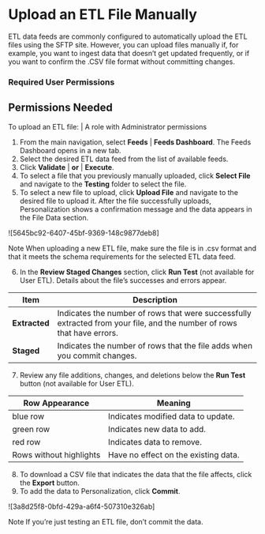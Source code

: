 

# Upload an ETL File Manually

ETL data feeds are commonly configured to automatically upload the ETL files
using the SFTP site. However, you can upload files manually if, for example,
you want to ingest data that doesn’t get updated frequently, or if you want to
confirm the .CSV file format without committing changes.

### Required User Permissions

Permissions Needed  
---  
To upload an ETL file: | A role with Administrator permissions  
  
  1. From the main navigation, select **Feeds** | **Feeds Dashboard**. The Feeds Dashboard opens in a new tab.
  2. Select the desired ETL data feed from the list of available feeds.
  3. Click **Validate** | **or** | **Execute**.
  4. To select a file that you previously manually uploaded, click **Select File** and navigate to the **Testing** folder to select the file.
  5. To select a new file to upload, click **Upload File** and navigate to the desired file to upload it. After the file successfully uploads, Personalization shows a confirmation message and the data appears in the File Data section. 

![5645bc92-6407-45bf-9369-148c9877deb8]

Note When uploading a new ETL file, make sure the file is in .csv format and
that it meets the schema requirements for the selected ETL data feed.

  6. In the **Review Staged Changes** section, click **Run Test** (not available for User ETL). Details about the file’s successes and errors appear.

Item | Description  
---|---  
**Extracted** | Indicates the number of rows that were successfully extracted from your file, and the number of rows that have errors.  
**Staged** | Indicates the number of rows that the file adds when you commit changes.  
  
  7. Review any file additions, changes, and deletions below the **Run Test** button (not available for User ETL).

Row Appearance | Meaning  
---|---  
blue row | Indicates modified data to update.  
green row | Indicates new data to add.  
red row | Indicates data to remove.  
Rows without highlights | Have no effect on the existing data.  
  
  8. To download a CSV file that indicates the data that the file affects, click the **Export** button.
  9. To add the data to Personalization, click **Commit**.

![3a8d25f8-0bfd-429a-a6f4-507310e326ab]

Note If you’re just testing an ETL file, don’t commit the data.

